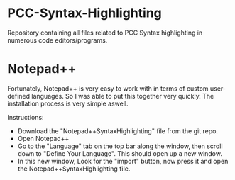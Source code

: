 # PCC-Syntax-Highlighting
Repository containing all files related to PCC Syntax highlighting in numerous code editors/programs.

# Notepad++

Fortunately, Notepad++ is very easy to work with in terms of custom user-defined languages. So I was able to put this together very quickly. The installation process is very simple aswell.

Instructions:
- Download the "Notepad++SyntaxHighlighting" file from the git repo.
- Open Notepad++
- Go to the "Language" tab on the top bar along the window, then scroll down to "Define Your Language". This should open up a new window.
- In this new window, Look for the "import" button, now press it and open the Notepad++SyntaxHighlighting file.
